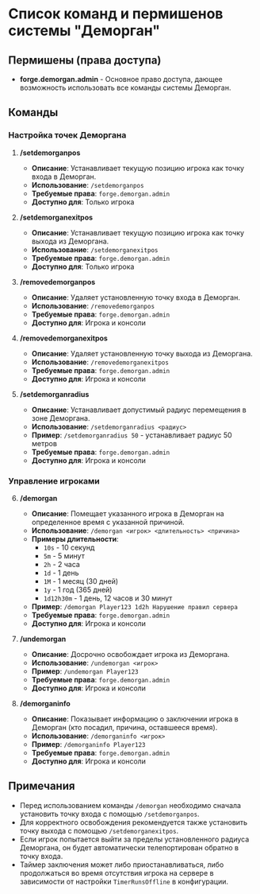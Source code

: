 # Список команд и пермишенов системы "Деморган"

## Пермишены (права доступа)

- **forge.demorgan.admin** - Основное право доступа, дающее возможность использовать все команды системы Деморган.

## Команды

### Настройка точек Деморгана

1. **/setdemorganpos**
   - **Описание**: Устанавливает текущую позицию игрока как точку входа в Деморган.
   - **Использование**: `/setdemorganpos`
   - **Требуемые права**: `forge.demorgan.admin`
   - **Доступно для**: Только игрока

2. **/setdemorganexitpos**
   - **Описание**: Устанавливает текущую позицию игрока как точку выхода из Деморгана.
   - **Использование**: `/setdemorganexitpos`
   - **Требуемые права**: `forge.demorgan.admin`
   - **Доступно для**: Только игрока

3. **/removedemorganpos**
   - **Описание**: Удаляет установленную точку входа в Деморган.
   - **Использование**: `/removedemorganpos`
   - **Требуемые права**: `forge.demorgan.admin`
   - **Доступно для**: Игрока и консоли

4. **/removedemorganexitpos**
   - **Описание**: Удаляет установленную точку выхода из Деморгана.
   - **Использование**: `/removedemorganexitpos`
   - **Требуемые права**: `forge.demorgan.admin`
   - **Доступно для**: Игрока и консоли

5. **/setdemorganradius**
   - **Описание**: Устанавливает допустимый радиус перемещения в зоне Деморгана.
   - **Использование**: `/setdemorganradius <радиус>`
   - **Пример**: `/setdemorganradius 50` - устанавливает радиус 50 метров
   - **Требуемые права**: `forge.demorgan.admin`
   - **Доступно для**: Игрока и консоли

### Управление игроками

6. **/demorgan**
   - **Описание**: Помещает указанного игрока в Деморган на определенное время с указанной причиной.
   - **Использование**: `/demorgan <игрок> <длительность> <причина>`
   - **Примеры длительности**: 
     - `10s` - 10 секунд
     - `5m` - 5 минут
     - `2h` - 2 часа
     - `1d` - 1 день
     - `1M` - 1 месяц (30 дней)
     - `1y` - 1 год (365 дней)
     - `1d12h30m` - 1 день, 12 часов и 30 минут
   - **Пример**: `/demorgan Player123 1d2h Нарушение правил сервера`
   - **Требуемые права**: `forge.demorgan.admin`
   - **Доступно для**: Игрока и консоли

7. **/undemorgan**
   - **Описание**: Досрочно освобождает игрока из Деморгана.
   - **Использование**: `/undemorgan <игрок>`
   - **Пример**: `/undemorgan Player123`
   - **Требуемые права**: `forge.demorgan.admin`
   - **Доступно для**: Игрока и консоли

8. **/demorganinfo**
   - **Описание**: Показывает информацию о заключении игрока в Деморган (кто посадил, причина, оставшееся время).
   - **Использование**: `/demorganinfo <игрок>`
   - **Пример**: `/demorganinfo Player123`
   - **Требуемые права**: `forge.demorgan.admin`
   - **Доступно для**: Игрока и консоли

## Примечания

- Перед использованием команды `/demorgan` необходимо сначала установить точку входа с помощью `/setdemorganpos`.
- Для корректного освобождения рекомендуется также установить точку выхода с помощью `/setdemorganexitpos`.
- Если игрок попытается выйти за пределы установленного радиуса Деморгана, он будет автоматически телепортирован обратно в точку входа.
- Таймер заключения может либо приостанавливаться, либо продолжаться во время отсутствия игрока на сервере в зависимости от настройки `TimerRunsOffline` в конфигурации.
